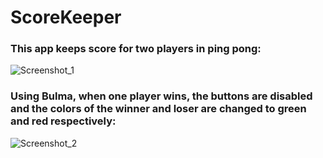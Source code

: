 # ScoreKeeper

### This app keeps score for two players in ping pong:
![Screenshot_1](https://user-images.githubusercontent.com/104591440/197775903-a490f7c2-37ad-4f4d-a0ea-71cb84e02d53.png)

### Using Bulma, when one player wins, the buttons are disabled and the colors of the winner and loser are changed to green and red respectively:

![Screenshot_2](https://user-images.githubusercontent.com/104591440/197775927-3ad1e2ea-43b5-445b-9669-7f407f63b573.png)
